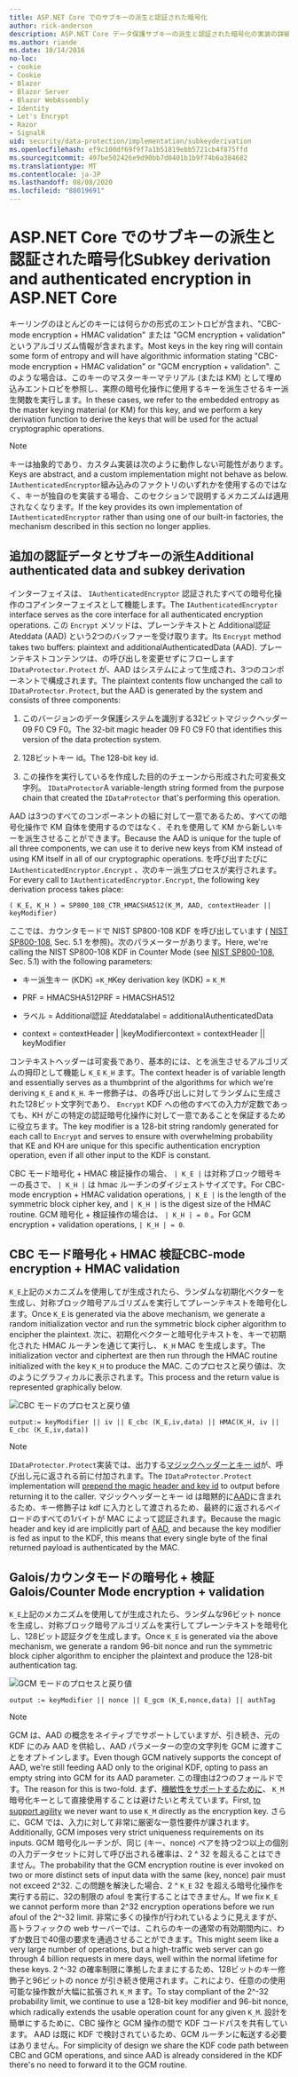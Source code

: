 ```yaml
---
title: ASP.NET Core でのサブキーの派生と認証された暗号化
author: rick-anderson
description: ASP.NET Core データ保護サブキーの派生と認証された暗号化の実装の詳細について説明します。
ms.author: riande
ms.date: 10/14/2016
no-loc:
- cookie
- Cookie
- Blazor
- Blazor Server
- Blazor WebAssembly
- Identity
- Let's Encrypt
- Razor
- SignalR
uid: security/data-protection/implementation/subkeyderivation
ms.openlocfilehash: ef9c100df69f9f7a1b51819ebb5721cb4f875ffd
ms.sourcegitcommit: 497be502426e9d90bb7d0401b1b9f74b6a384682
ms.translationtype: MT
ms.contentlocale: ja-JP
ms.lasthandoff: 08/08/2020
ms.locfileid: "88019691"
---
```

# <a name="subkey-derivation-and-authenticated-encryption-in-aspnet-core"></a><span data-ttu-id="ce5d6-103">ASP.NET Core でのサブキーの派生と認証された暗号化</span><span class="sxs-lookup"><span data-stu-id="ce5d6-103">Subkey derivation and authenticated encryption in ASP.NET Core</span></span>

<a name="data-protection-implementation-subkey-derivation"></a>

<span data-ttu-id="ce5d6-104">キーリングのほとんどのキーには何らかの形式のエントロピが含まれ、"CBC-mode encryption + HMAC validation" または "GCM encryption + validation" というアルゴリズム情報が含まれます。</span><span class="sxs-lookup"><span data-stu-id="ce5d6-104">Most keys in the key ring will contain some form of entropy and will have algorithmic information stating "CBC-mode encryption + HMAC validation" or "GCM encryption + validation".</span></span> <span data-ttu-id="ce5d6-105">このような場合は、このキーのマスターキーマテリアル (または KM) として埋め込みエントロピを参照し、実際の暗号化操作に使用するキーを派生させるキー派生関数を実行します。</span><span class="sxs-lookup"><span data-stu-id="ce5d6-105">In these cases, we refer to the embedded entropy as the master keying material (or KM) for this key, and we perform a key derivation function to derive the keys that will be used for the actual cryptographic operations.</span></span>

> [!NOTE]
> <span data-ttu-id="ce5d6-106">キーは抽象的であり、カスタム実装は次のように動作しない可能性があります。</span><span class="sxs-lookup"><span data-stu-id="ce5d6-106">Keys are abstract, and a custom implementation might not behave as below.</span></span> <span data-ttu-id="ce5d6-107">`IAuthenticatedEncryptor`組み込みのファクトリのいずれかを使用するのではなく、キーが独自のを実装する場合、このセクションで説明するメカニズムは適用されなくなります。</span><span class="sxs-lookup"><span data-stu-id="ce5d6-107">If the key provides its own implementation of `IAuthenticatedEncryptor` rather than using one of our built-in factories, the mechanism described in this section no longer applies.</span></span>

<a name="data-protection-implementation-subkey-derivation-aad"></a>

## <a name="additional-authenticated-data-and-subkey-derivation"></a><span data-ttu-id="ce5d6-108">追加の認証データとサブキーの派生</span><span class="sxs-lookup"><span data-stu-id="ce5d6-108">Additional authenticated data and subkey derivation</span></span>

<span data-ttu-id="ce5d6-109">インターフェイスは、 `IAuthenticatedEncryptor` 認証されたすべての暗号化操作のコアインターフェイスとして機能します。</span><span class="sxs-lookup"><span data-stu-id="ce5d6-109">The `IAuthenticatedEncryptor` interface serves as the core interface for all authenticated encryption operations.</span></span> <span data-ttu-id="ce5d6-110">この `Encrypt` メソッドは、プレーンテキストと Additional認証 Ateddata (AAD) という2つのバッファーを受け取ります。</span><span class="sxs-lookup"><span data-stu-id="ce5d6-110">Its `Encrypt` method takes two buffers: plaintext and additionalAuthenticatedData (AAD).</span></span> <span data-ttu-id="ce5d6-111">プレーンテキストコンテンツは、の呼び出しを変更せずにフローします `IDataProtector.Protect` が、AAD はシステムによって生成され、3つのコンポーネントで構成されます。</span><span class="sxs-lookup"><span data-stu-id="ce5d6-111">The plaintext contents flow unchanged the call to `IDataProtector.Protect`, but the AAD is generated by the system and consists of three components:</span></span>

1. <span data-ttu-id="ce5d6-112">このバージョンのデータ保護システムを識別する32ビットマジックヘッダー 09 F0 C9 F0。</span><span class="sxs-lookup"><span data-stu-id="ce5d6-112">The 32-bit magic header 09 F0 C9 F0 that identifies this version of the data protection system.</span></span>

2. <span data-ttu-id="ce5d6-113">128ビットキー id。</span><span class="sxs-lookup"><span data-stu-id="ce5d6-113">The 128-bit key id.</span></span>

3. <span data-ttu-id="ce5d6-114">この操作を実行しているを作成した目的のチェーンから形成された可変長文字列。 `IDataProtector`</span><span class="sxs-lookup"><span data-stu-id="ce5d6-114">A variable-length string formed from the purpose chain that created the `IDataProtector` that's performing this operation.</span></span>

<span data-ttu-id="ce5d6-115">AAD は3つのすべてのコンポーネントの組に対して一意であるため、すべての暗号化操作で KM 自体を使用するのではなく、それを使用して KM から新しいキーを派生させることができます。</span><span class="sxs-lookup"><span data-stu-id="ce5d6-115">Because the AAD is unique for the tuple of all three components, we can use it to derive new keys from KM instead of using KM itself in all of our cryptographic operations.</span></span> <span data-ttu-id="ce5d6-116">を呼び出すたびに `IAuthenticatedEncryptor.Encrypt` 、次のキー派生プロセスが実行されます。</span><span class="sxs-lookup"><span data-stu-id="ce5d6-116">For every call to `IAuthenticatedEncryptor.Encrypt`, the following key derivation process takes place:</span></span>

`( K_E, K_H ) = SP800_108_CTR_HMACSHA512(K_M, AAD, contextHeader || keyModifier)`

<span data-ttu-id="ce5d6-117">ここでは、カウンタモードで NIST SP800-108 KDF を呼び出しています ( [NIST SP800-108](https://nvlpubs.nist.gov/nistpubs/Legacy/SP/nistspecialpublication800-108.pdf), Sec. 5.1 を参照)。次のパラメーターがあります。</span><span class="sxs-lookup"><span data-stu-id="ce5d6-117">Here, we're calling the NIST SP800-108 KDF in Counter Mode (see [NIST SP800-108](https://nvlpubs.nist.gov/nistpubs/Legacy/SP/nistspecialpublication800-108.pdf), Sec. 5.1) with the following parameters:</span></span>

* <span data-ttu-id="ce5d6-118">キー派生キー (KDK) =`K_M`</span><span class="sxs-lookup"><span data-stu-id="ce5d6-118">Key derivation key (KDK) = `K_M`</span></span>

* <span data-ttu-id="ce5d6-119">PRF = HMACSHA512</span><span class="sxs-lookup"><span data-stu-id="ce5d6-119">PRF = HMACSHA512</span></span>

* <span data-ttu-id="ce5d6-120">ラベル = Additional認証 Ateddata</span><span class="sxs-lookup"><span data-stu-id="ce5d6-120">label = additionalAuthenticatedData</span></span>

* <span data-ttu-id="ce5d6-121">context = contextHeader | |keyModifier</span><span class="sxs-lookup"><span data-stu-id="ce5d6-121">context = contextHeader || keyModifier</span></span>

<span data-ttu-id="ce5d6-122">コンテキストヘッダーは可変長であり、基本的には、とを派生させるアルゴリズムの拇印として機能し `K_E` `K_H` ます。</span><span class="sxs-lookup"><span data-stu-id="ce5d6-122">The context header is of variable length and essentially serves as a thumbprint of the algorithms for which we're deriving `K_E` and `K_H`.</span></span> <span data-ttu-id="ce5d6-123">キー修飾子は、の各呼び出しに対してランダムに生成された128ビット文字列であり、 `Encrypt` KDF への他のすべての入力が定数であっても、KH がこの特定の認証暗号化操作に対して一意であることを保証するために役立ちます。</span><span class="sxs-lookup"><span data-stu-id="ce5d6-123">The key modifier is a 128-bit string randomly generated for each call to `Encrypt` and serves to ensure with overwhelming probability that KE and KH are unique for this specific authentication encryption operation, even if all other input to the KDF is constant.</span></span>

<span data-ttu-id="ce5d6-124">CBC モード暗号化 + HMAC 検証操作の場合、 `| K_E |` は対称ブロック暗号キーの長さで、 `| K_H |` は hmac ルーチンのダイジェストサイズです。</span><span class="sxs-lookup"><span data-stu-id="ce5d6-124">For CBC-mode encryption + HMAC validation operations, `| K_E |` is the length of the symmetric block cipher key, and `| K_H |` is the digest size of the HMAC routine.</span></span> <span data-ttu-id="ce5d6-125">GCM 暗号化 + 検証操作の場合は、 `| K_H | = 0` 。</span><span class="sxs-lookup"><span data-stu-id="ce5d6-125">For GCM encryption + validation operations, `| K_H | = 0`.</span></span>

## <a name="cbc-mode-encryption--hmac-validation"></a><span data-ttu-id="ce5d6-126">CBC モード暗号化 + HMAC 検証</span><span class="sxs-lookup"><span data-stu-id="ce5d6-126">CBC-mode encryption + HMAC validation</span></span>

<span data-ttu-id="ce5d6-127">`K_E`上記のメカニズムを使用してが生成されたら、ランダムな初期化ベクターを生成し、対称ブロック暗号アルゴリズムを実行してプレーンテキストを暗号化します。</span><span class="sxs-lookup"><span data-stu-id="ce5d6-127">Once `K_E` is generated via the above mechanism, we generate a random initialization vector and run the symmetric block cipher algorithm to encipher the plaintext.</span></span> <span data-ttu-id="ce5d6-128">次に、初期化ベクターと暗号化テキストを、キーで初期化された HMAC ルーチンを通じて実行し、 `K_H` MAC を生成します。</span><span class="sxs-lookup"><span data-stu-id="ce5d6-128">The initialization vector and ciphertext are then run through the HMAC routine initialized with the key `K_H` to produce the MAC.</span></span> <span data-ttu-id="ce5d6-129">このプロセスと戻り値は、次のようにグラフィカルに表示されます。</span><span class="sxs-lookup"><span data-stu-id="ce5d6-129">This process and the return value is represented graphically below.</span></span>

![CBC モードのプロセスと戻り値](subkeyderivation/_static/cbcprocess.png)

`output:= keyModifier || iv || E_cbc (K_E,iv,data) || HMAC(K_H, iv || E_cbc (K_E,iv,data))`

> [!NOTE]
> <span data-ttu-id="ce5d6-131">`IDataProtector.Protect`実装では、出力する[マジックヘッダーとキー id](xref:security/data-protection/implementation/authenticated-encryption-details)が、呼び出し元に返される前に付加されます。</span><span class="sxs-lookup"><span data-stu-id="ce5d6-131">The `IDataProtector.Protect` implementation will [prepend the magic header and key id](xref:security/data-protection/implementation/authenticated-encryption-details) to output before returning it to the caller.</span></span> <span data-ttu-id="ce5d6-132">マジックヘッダーとキー id は暗黙的に[AAD](xref:security/data-protection/implementation/subkeyderivation#data-protection-implementation-subkey-derivation-aad)に含まれるため、キー修飾子は kdf に入力として渡されるため、最終的に返されるペイロードのすべての1バイトが MAC によって認証されます。</span><span class="sxs-lookup"><span data-stu-id="ce5d6-132">Because the magic header and key id are implicitly part of [AAD](xref:security/data-protection/implementation/subkeyderivation#data-protection-implementation-subkey-derivation-aad), and because the key modifier is fed as input to the KDF, this means that every single byte of the final returned payload is authenticated by the MAC.</span></span>

## <a name="galoiscounter-mode-encryption--validation"></a><span data-ttu-id="ce5d6-133">Galois/カウンタモードの暗号化 + 検証</span><span class="sxs-lookup"><span data-stu-id="ce5d6-133">Galois/Counter Mode encryption + validation</span></span>

<span data-ttu-id="ce5d6-134">`K_E`上記のメカニズムを使用してが生成されたら、ランダムな96ビット nonce を生成し、対称ブロック暗号アルゴリズムを実行してプレーンテキストを暗号化し、128ビット認証タグを生成します。</span><span class="sxs-lookup"><span data-stu-id="ce5d6-134">Once `K_E` is generated via the above mechanism, we generate a random 96-bit nonce and run the symmetric block cipher algorithm to encipher the plaintext and produce the 128-bit authentication tag.</span></span>

![GCM モードのプロセスと戻り値](subkeyderivation/_static/galoisprocess.png)

`output := keyModifier || nonce || E_gcm (K_E,nonce,data) || authTag`

> [!NOTE]
> <span data-ttu-id="ce5d6-136">GCM は、AAD の概念をネイティブでサポートしていますが、引き続き、元の KDF にのみ AAD を供給し、AAD パラメーターの空の文字列を GCM に渡すことをオプトインします。</span><span class="sxs-lookup"><span data-stu-id="ce5d6-136">Even though GCM natively supports the concept of AAD, we're still feeding AAD only to the original KDF, opting to pass an empty string into GCM for its AAD parameter.</span></span> <span data-ttu-id="ce5d6-137">この理由は2つのフォールドです。</span><span class="sxs-lookup"><span data-stu-id="ce5d6-137">The reason for this is two-fold.</span></span> <span data-ttu-id="ce5d6-138">まず、[機敏性をサポートするために](xref:security/data-protection/implementation/context-headers#data-protection-implementation-context-headers)、 `K_M` 暗号化キーとして直接使用することは避けたいと考えています。</span><span class="sxs-lookup"><span data-stu-id="ce5d6-138">First, [to support agility](xref:security/data-protection/implementation/context-headers#data-protection-implementation-context-headers) we never want to use `K_M` directly as the encryption key.</span></span> <span data-ttu-id="ce5d6-139">さらに、GCM では、入力に対して非常に厳密な一意性要件が課されます。</span><span class="sxs-lookup"><span data-stu-id="ce5d6-139">Additionally, GCM imposes very strict uniqueness requirements on its inputs.</span></span> <span data-ttu-id="ce5d6-140">GCM 暗号化ルーチンが、同じ (キー、nonce) ペアを持つ2つ以上の個別の入力データセットに対して呼び出される確率は、2 ^ 32 を超えることはできません。</span><span class="sxs-lookup"><span data-stu-id="ce5d6-140">The probability that the GCM encryption routine is ever invoked on two or more distinct sets of input data with the same (key, nonce) pair must not exceed 2^32.</span></span> <span data-ttu-id="ce5d6-141">この問題を解決した場合、2 ^ `K_E` 32 を超える暗号化操作を実行する前に、32の制限の afoul を実行することはできません。</span><span class="sxs-lookup"><span data-stu-id="ce5d6-141">If we fix `K_E` we cannot perform more than 2^32 encryption operations before we run afoul of the 2^-32 limit.</span></span> <span data-ttu-id="ce5d6-142">非常に多くの操作が行われているように見えますが、高トラフィックの web サーバーでは、これらのキーの通常の有効期間内に、わずか数日で40億の要求を通過させることができます。</span><span class="sxs-lookup"><span data-stu-id="ce5d6-142">This might seem like a very large number of operations, but a high-traffic web server can go through 4 billion requests in mere days, well within the normal lifetime for these keys.</span></span> <span data-ttu-id="ce5d6-143">2 ^-32 の確率制限に準拠したままにするため、128ビットのキー修飾子と96ビットの nonce が引き続き使用されます。これにより、任意のの使用可能な操作数が大幅に拡張され `K_M` ます。</span><span class="sxs-lookup"><span data-stu-id="ce5d6-143">To stay compliant of the 2^-32 probability limit, we continue to use a 128-bit key modifier and 96-bit nonce, which radically extends the usable operation count for any given `K_M`.</span></span> <span data-ttu-id="ce5d6-144">設計を簡単にするために、CBC 操作と GCM 操作の間で KDF コードパスを共有しています。 AAD は既に KDF で検討されているため、GCM ルーチンに転送する必要はありません。</span><span class="sxs-lookup"><span data-stu-id="ce5d6-144">For simplicity of design we share the KDF code path between CBC and GCM operations, and since AAD is already considered in the KDF there's no need to forward it to the GCM routine.</span></span>

